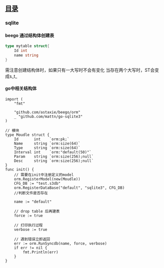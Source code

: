 # 
## [目录](README.md)
### sqlite  

#### beego 通过结构体创建表  
```go 
type mytable struct{
    Id int 
    name string 
}

``` 
需注意创建结构体时，如果只有一大写时不会有变化
当存在两个大写时，ST会变成s_t_ 

#### go中相关结构体 
``` 
import (
	"fmt"

	"github.com/astaxie/beego/orm"
	_ "github.com/mattn/go-sqlite3"
)

// 模块
type Moudle struct {
	Id       int    `orm:pk;`
	Name     string `orm:size(64)`
	Type     string `orm:size(64)`
	Interval int    `orm:"default(50)"`
	Param    string `orm:size(256);null`
	Desc     string `orm:size(256);null`
}
func init() {
	// 需要在init中注册定义的model
	orm.RegisterModel(new(Moudle))
	CFG_DB := "test.s3db"
	orm.RegisterDataBase("default", "sqlite3", CFG_DB)
	//判断文件是否存在

	name := "default"

	// drop table 后再建表
	force := true

	// 打印执行过程
	verbose := true

	// 遇到错误立即返回
	err := orm.RunSyncdb(name, force, verbose)
	if err != nil {
		fmt.Println(err)
	}
}
``` 
